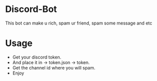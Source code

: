 # Discord-Bot
This bot can make u rich, spam ur friend, spam some message and etc

# Usage
- Get your discord token.
- And place it in -> token.json -> token.
- Get the channel id where you will spam.
- Enjoy
